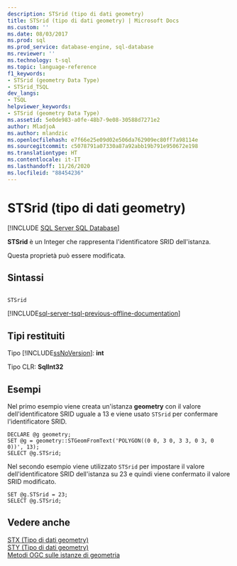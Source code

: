 ```yaml
---
description: STSrid (tipo di dati geometry)
title: STSrid (tipo di dati geometry) | Microsoft Docs
ms.custom: ''
ms.date: 08/03/2017
ms.prod: sql
ms.prod_service: database-engine, sql-database
ms.reviewer: ''
ms.technology: t-sql
ms.topic: language-reference
f1_keywords:
- STSrid (geometry Data Type)
- STSrid_TSQL
dev_langs:
- TSQL
helpviewer_keywords:
- STSrid (geometry Data Type)
ms.assetid: 5e0de983-a0fe-48b7-9e08-30588d7271e2
author: MladjoA
ms.author: mlandzic
ms.openlocfilehash: e7f66e25e09d02e506da762909ec80ff7a98114e
ms.sourcegitcommit: c5078791a07330a87a92abb19b791e950672e198
ms.translationtype: HT
ms.contentlocale: it-IT
ms.lasthandoff: 11/26/2020
ms.locfileid: "88454236"
---
```

# <a name="stsrid-geometry-data-type"></a>STSrid (tipo di dati geometry)
[!INCLUDE [SQL Server SQL Database](../../includes/applies-to-version/sql-asdb.md)]

  **STSrid** è un Integer che rappresenta l'identificatore SRID dell'istanza.  
  
Questa proprietà può essere modificata.
  
## <a name="syntax"></a>Sintassi  
  
```  
  
STSrid  
```  
  
[!INCLUDE[sql-server-tsql-previous-offline-documentation](../../includes/sql-server-tsql-previous-offline-documentation.md)]

## <a name="return-types"></a>Tipi restituiti
 Tipo [!INCLUDE[ssNoVersion](../../includes/ssnoversion-md.md)]: **int**  
  
 Tipo CLR: **SqlInt32**  
  
## <a name="examples"></a>Esempi  
 Nel primo esempio viene creata un'istanza **geometry** con il valore dell'identificatore SRID uguale a 13 e viene usato `STSrid` per confermare l'identificatore SRID.  
  
```  
DECLARE @g geometry;  
SET @g = geometry::STGeomFromText('POLYGON((0 0, 3 0, 3 3, 0 3, 0 0))', 13);  
SELECT @g.STSrid;  
```  
  
 Nel secondo esempio viene utilizzato `STSrid` per impostare il valore dell'identificatore SRID dell'istanza su 23 e quindi viene confermato il valore SRID modificato.  
  
```  
SET @g.STSrid = 23;  
SELECT @g.STSrid;  
```  
  
## <a name="see-also"></a>Vedere anche  
 [STX &#40;Tipo di dati geometry&#41;](../../t-sql/spatial-geometry/stx-geometry-data-type.md)   
 [STY &#40;Tipo di dati geometry&#41;](../../t-sql/spatial-geometry/sty-geometry-data-type.md)   
 [Metodi OGC sulle istanze di geometria](../../t-sql/spatial-geometry/ogc-methods-on-geometry-instances.md)  
  
  

